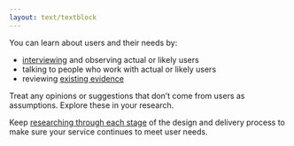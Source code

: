 ```yaml
---
layout: text/textblock
---
```

You can learn about users and their needs by:
- [interviewing](../interviewing-users/) and observing actual or likely users
- talking to people who work with actual or likely users
- reviewing [existing evidence](/user-research/planning-user-research/using-existing-research-data)

Treat any opinions or suggestions that don’t come from users as assumptions. Explore these in your research.

Keep [researching through each stage](/user-research/research-stages/) of the design and delivery process to make sure your service continues to meet user needs.
